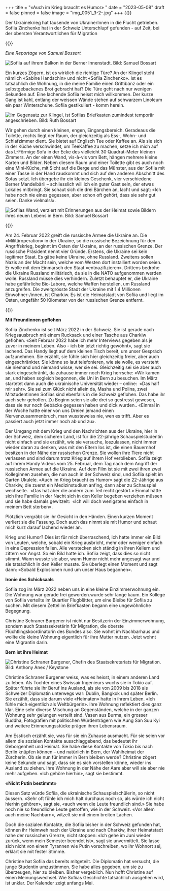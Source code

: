 +++
title = "«Auch im Krieg braucht es Humor» "
date = "2023-05-08"
draft = false
pinned = false
image = "img_0051_3-2-.jpg"
+++
{{<lead>}}

Der Ukrainekrieg hat tausende von UkrainerInnen in die Flucht getrieben. Sofiia Zinchenko hat in der Schweiz Unterschlupf gefunden - auf Zeit, bei der obersten Verantwortlichen für Migration

{{</lead>}}

*Eine Reportage von Samuel Bossart*

![Sofiia auf ihrem Balkon in der Berner Innenstadt. Bild: Samuel Bossart](img_0051_3-2-.jpg)

Ein kurzes Zögern, ist es wirklich die richtige Türe? An der Klingel steht nämlich «Sabine Handschin» und nicht «Sofiia Zinchenko». Ist es tatsächlich die Wohnung, in die meine Familie einen Grittibänz oder ein selbstgebackenes Brot gebracht hat? Die Türe geht nach nur wenigen Sekunden auf. Eine lachende Sofiia heisst mich willkommen. Der kurze Gang ist kahl, entlang der weissen Wände stehen auf schwarzem Linoleum ein paar Winterschuhe. Sofiia gestikuliert - komm herein. 

![Im Gegensatz zur Klingel, ist Sofiias Briefkasten zumindest temporär angeschrieben. Bild: Ruth Bossart](67a9def9-2768-447c-b7ff-e3ebd82bc1bb.jpg)

Wir gehen durch einen kleinen, engen, Eingangsbereich. Geradeaus die Toilette, rechts liegt der Raum, der gleichzeitig als Ess-, Wohn- und Schlafzimmer dient. Sie bietet auf Englisch Tee oder Kaffee an. Als sie sich in der Küche verschwindet, um TeeKaffee zu machen, setze ich mich auf das L-Förmige Sofa in der Ecke des vielleicht 30 Quadrat-Meter kleinen Zimmers. An der einen Wand, vis-à-vis vom Bett, hängen mehrere kleine Karten und Bilder. Neben diesem Raum und einer Toilette gibt es auch noch eine Mini-Küche, mit Sicht auf die Berge und das Münster, aus der Sofiia mit einer Tasse in der Hand rauskommt und sich auf den anderen Abschnitt des Sofas setzt. Ich übergebe ihr ein kleines Geschenk, vier verschiedene Berner Mandelbärli – schliesslich will ich ein guter Gast sein, der etwas Lokales mitbringt. Sie schaut sich die drei Bärchen an, lacht und sagt: «Ich habe noch nie eines gegessen, aber schon oft gehört, dass sie sehr gut seien. Danke vielmals!». 

![Sofiias Wand, verziert mit Erinnerungen aus der Heimat sowie Bildern ihres neuen Lebens in Bern.   Bild: Samuel Bossart](img_0047-1-.jpg)

{{<box>}}

Am 24. Februar 2022 greift die russische Armee die Ukraine an. Die «Militäroperation» in der Ukraine, so die russische Bezeichnung für den Angriffskrieg, beginnt im Osten der Ukraine, an der russischen Grenze. Der russische Präsident nennt vier Gründe. Erstens, die Ukraine sei kein legitimer Staat. Es gäbe keine Ukraine, ohne Russland. Zweitens sollen Nazis an der Macht sein, welche vom Westen dort installiert  worden seien. Er wolle mit dem Einmarsch den Staat «entnazifizieren». Drittens bedrohe die Ukraine Russland militärisch, da sie in die NATO aufgenommen werden wolle. Russland müsse dies verhindern. Zuletzt behauptet er, die Ukraine habe gefährliche Bio-Labore, welche Waffen herstellen, um Russland anzugreifen. Die zweitgrösste Stadt der Ukraine mit 1.4 Millionen Einwohner-/innen, ist  Charkiw. Es ist die Heimatstadt von Sofiia und liegt im Osten, ungefähr 50 Kilometer von der russischen Grenze entfernt. 

{{</box>}}

**Mit Freundinnen geflohen**

Sofiia Zinchenko ist seit März 2022 in der Schweiz. Sie ist gerade nach Kriegsausbruch mit einem Rucksack und einer Tasche aus Charkiw geflohen. «Seit Februar 2022 habe ich mehr Interviews gegeben als je zuvor in meinem Leben. Also - ich bin jetzt richtig gewöhnt», sagt sie lachend. Das Handy liegt auf dem kleinen Tisch bereit, um unser Gespräch aufzunehmen. Sie erzählt, sie fühle sich hier gleichzeitig freier, aber auch eingeschränkter. Sie könne so laut telefonieren, wie sie wolle, es versteht sie niemand und niemand wisse, wer sie sei. Gleichzeitig sei sie aber auch stark eingeschränkt, da zuhause immer noch Krieg herrsche: «Wir kamen an, und haben sogleich begonnen, die Uni in Bern zu besuchen. Im März startetet dann auch die ukrainische Universität wieder – online:  «Das half mir sehr». Sie sei zum Glück nicht allein da, Masha und Polina, zwei Mitstudentinnen Sofiias sind ebenfalls in die Schweiz geflohen. Das habe ihr auch sehr geholfen. Zu Beginn seien sie alle drei so gestresst gewesen, dass sie nur noch Gebäcke gegessen haben und dick wurden.. «Einmal in der Woche hatte einer von uns Dreien jemand einen Nervenzusammenbruch, man wussteweiss nie, wen es trifft. Aber es passiert auch jetzt immer noch ab und zu». 

Der Umgang mit dem Krieg und den Nachrichten aus der Ukraine, hier in der Schweiz, dem sicheren Land, ist für die 22-jährige Schauspielstudentin nicht einfach und sie erzählt, wie sie versuche, loszulassen, nicht immer wieder daran zu denken, was mit den Eltern los ist, die einen Bauernhof besitzen in der Nähe der russischen Grenze. Sie wollen ihre Tiere nicht verlassen und sind darum trotz Krieg auf ihrem Hof verblieben. Sofiia zeigt auf ihrem Handy Videos vom 25. Februar, dem Tag nach dem Angriff der russischen Armee auf die Ukraine. Auf dem Film ist sie mit zwei ihren zwei Kolleginnen zusehen, die nun auch in der Schweiz sind, und Sofiia spielt im Garten Ukulele. «Auch im Krieg braucht es Humor» sagt die 22-Jährige aus Charkiw, die zuerst ein Medizinstudium anfing, dann aber zu Schauspiel wechselte.  «Das hat aber die andern zum Teil recht gestört.» Einmal hätte sich ihre Familie in der Nacht sich in den Keller begeben verziehen müssen und sie habe damals gewitzelt:  «Ich will doch wenigstens einfach in meinem Bett sterben». 

Plötzlich vergräbt sie ihr Gesicht in den Händen. Einen kurzen Moment verliert sie die Fassung. Doch auch das nimmt sie mit Humor und schaut mich kurz darauf lachend wieder an. 

Krieg und Humor? Dies ist für mich überraschend, ich hatte immer ein Bild von Leuten, welche, sobald ein Krieg ausbricht, mehr oder weniger einfach in eine Depression fallen. Alle verstecken sich ständig in ihren Kellern und zittern vor Angst. So ein Bild hatte ich. Sofiia zeigt, dass dies so nicht stimmt. Wann wusste sie aber, wann Humor nicht mehr angesagt war und sie tatsächlich in den Keller musste. Sie überlegt einen Moment und sagt dann: «Sobald Explosionen rund um unser Haus begannen». 

**Ironie des Schicksaals** 

Sofiia zog im März 2022 neben uns in eine kleine Einzimmerwohnung ein. Die Wohnung war gerade frei geworden.wurde sehr lange kaum. Ein Kollege von Sofiia verteilte im Quartier Flugblätter, um eine Bleibe für Sofiia zu suchen. Mit diesem Zettel im Briefkasten begann eine ungewöhnliche Begegnung. 

Christine Schraner Burgener ist nicht nur Besitzerin der Einzimmerwohnung, sondern auch Staatssekretärin für Migration, die oberste Flüchtlingskoordinatorin des Bundes also. Sie wohnt im Nachbarhaus und wollte die kleine Wohnung eigentlich für ihre Mutter nutzen. Jetzt wohnt eine Migrantin darin. 

**Bern ist ihre Heimat**

![Christine Schraner Burgener, Chefin des Staatsekretariats für Migration. Bild: Anthony Anex / Keystone](christine-1-.jpg)

Christine Schraner Burgener weiss, was es heisst, in einem anderen Land zu leben. Als Tochter eines Swissair Ingenieurs wuchs sie in Tokio auf. Später führte sie ihr Beruf ins Ausland, als sie von 2009 bis 2018 als Schweizer Diplomatin unterwegs war: Dublin, Bangkok und später Berlin. Sie erzählt, dass sie darum viele «Heimaten» hatte in ihrem Leben. «Ich fühle mich eigentlich als Weltbürgerin». Ihre Wohnung reflektiert dies ganz klar. Eine sehr diverse Mischung an Gegenständen, welche in der ganzen Wohnung sehr gelungen verteilt sind. Vasen aus Burma, ein grosser Buddha, Fotografien mit politischen Würdenträgern wie Aung San Suu Kyi und weitere Erinnerungsstücke prägen ihren Lebensraum. 

Am Esstisch erzählt sie, was für sie ein Zuhause ausmacht. Für sie seien vor allem die sozialen Kontakte ausschlaggebend, das bedeutet ihr Geborgenheit und Heimat. Sie habe diese Kontakte von Tokio bis nach Berlin knüpfen können – und natürlich in Bern, der Wahlheimat der Zürcherin. Ob sie nun für immer in Bern bleiben werde? Christine zögert keine Sekunde und sagt, dass sie es sich vorstellen könne, wieder ins Ausland zu ziehen. Ihre Wohnung in der Nähe der Aare aber will sie aber nie mehr aufgeben. «Ich gehöre hierhin», sagt sie bestimmt.

**«Nicht Putin bestimmt»**

Diesen Satz würde Sofiia, die ukrainische Schauspielschülerin, so nicht äussern. «Sehr oft fühle ich mich halt durchaus noch so, als würde ich nicht hierhin gehören», sagt sie, «auch wenn die Leute freundlich sind.» Sie habe noch nie so freundliche Leute getroffen, wie in der Schweiz. «Vor allem auch meine Nachbarn», witzelt sie mit einem breiten Lachen. 

Doch die sozialen Kontakte, die Sofiia bisher in der Schweiz gefunden hat, können ihr Heimweh nach der Ukraine und nach Charkiw, ihrer Heimatstadt nahe der russischen Grenze, nicht stoppen: «Ich gehe im Juni wieder zurück, wenn mein Semester beendet ist», sagt sie unvermittelt. Sie lasse sich nicht von einem Tyrannen wie Putin vorschreiben, wo ihr Wohnort sei, erklärt sie mit fester Stimme.  

Christine hat Sofiia das bereits mitgeteilt. Die Diplomatin hat versucht, die junge Studentin umzustimmen. Sie habe alles gegeben, um sie zu überzeugen, hier zu bleiben. Bisher vergeblich. Nun hofft Christine auf einen Meinungswechsel. Wie Sofiias Geschichte tatsächlich ausgehen wird, ist unklar. Der Kalender zeigt anfangs Mai.